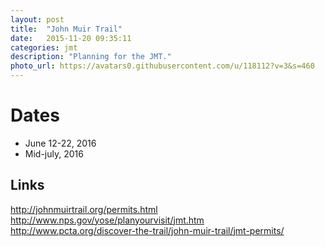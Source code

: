 ```yaml
---
layout: post
title:  "John Muir Trail"
date:   2015-11-20 09:35:11
categories: jmt 
description: "Planning for the JMT."
photo_url: https://avatars0.githubusercontent.com/u/118112?v=3&s=460
---
```


# Dates

* June 12-22, 2016
* Mid-july, 2016

## Links

http://johnmuirtrail.org/permits.html  
http://www.nps.gov/yose/planyourvisit/jmt.htm  
http://www.pcta.org/discover-the-trail/john-muir-trail/jmt-permits/  
